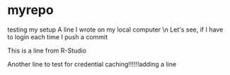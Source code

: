 # myrepo
testing my setup
A line I wrote on my local computer
\n Let's see, if I have to login each time I push a commit

This is a line from R-Studio

Another line to test for credential caching!!!!!!adding a line

